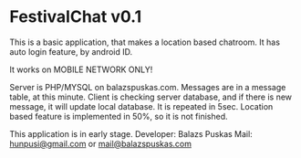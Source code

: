 FestivalChat v0.1
============

This is a basic application, that makes a location based chatroom.
It has auto login feature, by android ID.

It works on MOBILE NETWORK ONLY!

Server is PHP/MYSQL on balazspuskas.com. Messages are in a message table, at this minute.
Client is checking server database, and if there is new message, it will update local database. It is repeated in 5sec.
Location based feature is implemented in 50%, so it is not finished.

This application is in early stage. 
Developer: Balazs Puskas
Mail: hunpusi@gmail.com or mail@balazspuskas.com
